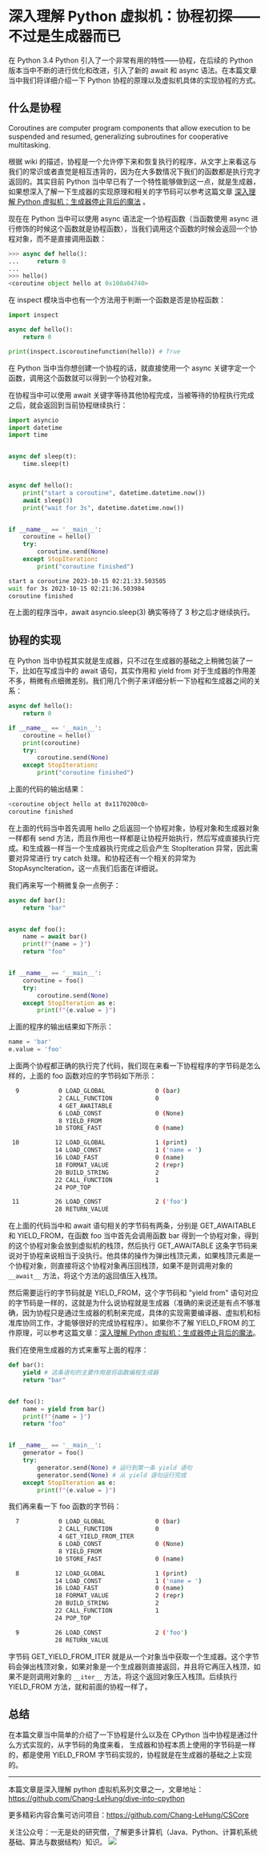 # 深入理解 Python 虚拟机：协程初探——不过是生成器而已

在 Python 3.4 Python 引入了一个非常有用的特性——协程，在后续的 Python 版本当中不断的进行优化和改进，引入了新的 await 和 async 语法。在本篇文章当中我们将详细介绍一下 Python 协程的原理以及虚拟机具体的实现协程的方式。

## 什么是协程

Coroutines are computer program components that allow execution to be suspended and resumed, generalizing subroutines for cooperative multitasking. 

根据 wiki 的描述，协程是一个允许停下来和恢复执行的程序，从文字上来看这与我们的常识或者直觉是相互违背的，因为在大多数情况下我们的函数都是执行完才返回的。其实目前 Python 当中早已有了一个特性能够做到这一点，就是生成器，如果想深入了解一下生成器的实现原理和相关的字节码可以参考这篇文章 [深入理解 Python 虚拟机：生成器停止背后的魔法](https://github.com/Chang-LeHung/dive-into-cpython/blob/master/pvm/10generator.md) 。

现在在 Python 当中可以使用 async 语法定一个协程函数（当函数使用 async 进行修饰的时候这个函数就是协程函数），当我们调用这个函数的时候会返回一个协程对象，而不是直接调用函数：

```python
>>> async def hello():
...     return 0
... 
>>> hello()
<coroutine object hello at 0x100a04740>
```

在 inspect 模块当中也有一个方法用于判断一个函数是否是协程函数：

```python
import inspect

async def hello():
	return 0

print(inspect.iscoroutinefunction(hello)) # True
```

在 Python 当中当你想创建一个协程的话，就直接使用一个 async 关键字定一个函数，调用这个函数就可以得到一个协程对象。

在协程当中可以使用 await 关键字等待其他协程完成，当被等待的协程执行完成之后，就会返回到当前协程继续执行：

```python 
import asyncio
import datetime
import time


async def sleep(t):
	time.sleep(t)


async def hello():
	print("start a coroutine", datetime.datetime.now())
	await sleep(3)
	print("wait for 3s", datetime.datetime.now())


if __name__ == '__main__':
	coroutine = hello()
	try:
		coroutine.send(None)
	except StopIteration:
		print("coroutine finished")
```

```bash
start a coroutine 2023-10-15 02:21:33.503505
wait for 3s 2023-10-15 02:21:36.503984
coroutine finished
```

在上面的程序当中，await asyncio.sleep(3) 确实等待了 3 秒之后才继续执行。

## 协程的实现

在 Python 当中协程其实就是生成器，只不过在生成器的基础之上稍微包装了一下，比如在写成当中的 await 语句，其实作用和 yield from 对于生成器的作用差不多，稍微有点细微差别。我们用几个例子来详细分析一下协程和生成器之间的关系：

```python
async def hello():
	return 0

if __name__ == '__main__':
	coroutine = hello()
	print(coroutine)
	try:
		coroutine.send(None)
	except StopIteration:
		print("coroutine finished")
```

上面的代码的输出结果：

```bash
<coroutine object hello at 0x1170200c0>
coroutine finished
```

在上面的代码当中首先调用 hello 之后返回一个协程对象，协程对象和生成器对象一样都有 send 方法，而且作用也一样都是让协程开始执行，然后写成直接执行完成。和生成器一样当一个生成器执行完成之后会产生 StopIteration 异常，因此需要对异常进行 try catch 处理。和协程还有一个相关的异常为 StopAsyncIteration，这一点我们后面在详细说。

我们再来写一个稍微复杂一点例子：

```python
async def bar():
	return "bar"


async def foo():
	name = await bar()
	print(f"{name = }")
	return "foo"


if __name__ == '__main__':
	coroutine = foo()
	try:
		coroutine.send(None)
	except StopIteration as e:
		print(f"{e.value = }")
```

上面的程序的输出结果如下所示：

```python
name = 'bar'
e.value = 'foo'
```

上面两个协程都正确的执行完了代码，我们现在来看一下协程程序的字节码是怎么样的，上面的 foo 函数对应的字节码如下所示：

```bash
  9           0 LOAD_GLOBAL              0 (bar)
              2 CALL_FUNCTION            0
              4 GET_AWAITABLE
              6 LOAD_CONST               0 (None)
              8 YIELD_FROM
             10 STORE_FAST               0 (name)

 10          12 LOAD_GLOBAL              1 (print)
             14 LOAD_CONST               1 ('name = ')
             16 LOAD_FAST                0 (name)
             18 FORMAT_VALUE             2 (repr)
             20 BUILD_STRING             2
             22 CALL_FUNCTION            1
             24 POP_TOP

 11          26 LOAD_CONST               2 ('foo')
             28 RETURN_VALUE
```

在上面的代码当中和 await 语句相关的字节码有两条，分别是 GET_AWAITABLE 和 YIELD_FROM，在函数 foo 当中首先会调用函数 bar 得到一个协程对象，得到的这个协程对象会放到虚拟机的栈顶，然后执行 GET_AWAITABLE 这条字节码来说对于协程来说相当于没执行。他具体的操作为弹出栈顶元素，如果栈顶元素是一个协程对象，则直接将这个协程对象再压回栈顶，如果不是则调用对象的 `__await__` 方法，将这个方法的返回值压入栈顶。

然后需要运行的字节码就是 YIELD_FROM，这个字节码和 "yield from" 语句对应的字节码是一样的，这就是为什么说协程就是生成器（准确的来说还是有点不够准确，因为协程只是通过生成器的机制来完成，具体的实现需要编译器、虚拟机和标准库协同工作，才能够很好的完成协程程序）。如果你不了解 YIELD_FROM 的工作原理，可以参考这篇文章：[深入理解 Python 虚拟机：生成器停止背后的魔法](https://github.com/Chang-LeHung/dive-into-cpython/blob/master/pvm/10generator.md)。

我们在使用生成器的方式来重写上面的程序：

```python
def bar():
	yield # 这条语句的主要作用是将函数编程生成器
	return "bar"


def foo():
	name = yield from bar()
	print(f"{name = }")
	return "foo"


if __name__ == '__main__':
	generator = foo()
	try:
		generator.send(None) # 运行到第一条 yield 语句
		generator.send(None) # 从 yield 语句运行完成
	except StopIteration as e:
		print(f"{e.value = }")
```

我们再来看一下 foo 函数的字节码：

```bash
  7           0 LOAD_GLOBAL              0 (bar)
              2 CALL_FUNCTION            0
              4 GET_YIELD_FROM_ITER
              6 LOAD_CONST               0 (None)
              8 YIELD_FROM
             10 STORE_FAST               0 (name)

  8          12 LOAD_GLOBAL              1 (print)
             14 LOAD_CONST               1 ('name = ')
             16 LOAD_FAST                0 (name)
             18 FORMAT_VALUE             2 (repr)
             20 BUILD_STRING             2
             22 CALL_FUNCTION            1
             24 POP_TOP

  9          26 LOAD_CONST               2 ('foo')
             28 RETURN_VALUE
```

字节码 GET_YIELD_FROM_ITER 就是从一个对象当中获取一个生成器。这个字节码会弹出栈顶对象，如果对象是一个生成器则直接返回，并且将它再压入栈顶，如果不是则调用对象的 `__iter__` 方法，将这个返回对象压入栈顶。后续执行 YIELD_FROM 方法，就和前面的协程一样了。

## 总结

在本篇文章当中简单的介绍了一下协程是什么以及在 CPython 当中协程是通过什么方式实现的，从字节码的角度来看， 生成器和协程本质上使用的字节码是一样的，都是使用 YIELD_FROM 字节码实现的，协程就是在生成器的基础之上实现的。

---

本篇文章是深入理解 python 虚拟机系列文章之一，文章地址：https://github.com/Chang-LeHung/dive-into-cpython

更多精彩内容合集可访问项目：<https://github.com/Chang-LeHung/CSCore>

关注公众号：一无是处的研究僧，了解更多计算机（Java、Python、计算机系统基础、算法与数据结构）知识。
![](../qrcode2.jpg)



